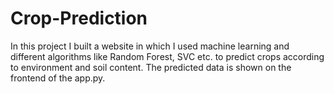 # Crop-Prediction
In this project I built a website in which I used machine learning and different algorithms like Random Forest, SVC etc. to predict crops according to environment and soil content. The predicted data is shown on the frontend of the app.py.
